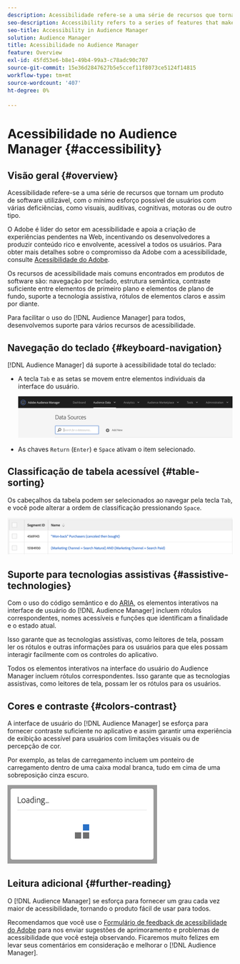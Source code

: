 ```yaml
---
description: Acessibilidade refere-se a uma série de recursos que tornam um produto de software utilizável, com o mínimo esforço possível de usuários com várias deficiências, como visuais, auditivas, cognitivas, motoras ou de outro tipo.
seo-description: Accessibility refers to a series of features that make a software product usable, with as little effort as possible from users with various disabilities, such as visual, auditory, cognitive, motor, or other kind.
seo-title: Accessibility in Audience Manager
solution: Audience Manager
title: Acessibilidade no Audience Manager
feature: Overview
exl-id: 45fd53e6-b8e1-49b4-99a3-c78adc90c707
source-git-commit: 15e36d2847627b5e5ccef11f8073ce5124f14815
workflow-type: tm+mt
source-wordcount: '407'
ht-degree: 0%

---
```


# Acessibilidade no Audience Manager {#accessibility}

## Visão geral {#overview}

Acessibilidade refere-se a uma série de recursos que tornam um produto de software utilizável, com o mínimo esforço possível de usuários com várias deficiências, como visuais, auditivas, cognitivas, motoras ou de outro tipo.

O Adobe é líder do setor em acessibilidade e apoia a criação de experiências pendentes na Web, incentivando os desenvolvedores a produzir conteúdo rico e envolvente, acessível a todos os usuários. Para obter mais detalhes sobre o compromisso da Adobe com a acessibilidade, consulte [Acessibilidade do Adobe](https://www.adobe.com/accessibility.html).

Os recursos de acessibilidade mais comuns encontrados em produtos de software são: navegação por teclado, estrutura semântica, contraste suficiente entre elementos de primeiro plano e elementos de plano de fundo, suporte a tecnologia assistiva, rótulos de elementos claros e assim por diante.

Para facilitar o uso do [!DNL Audience Manager] para todos, desenvolvemos suporte para vários recursos de acessibilidade.

## Navegação do teclado {#keyboard-navigation}

[!DNL Audience Manager] dá suporte à acessibilidade total do teclado:

* A tecla `Tab` e as setas se movem entre elementos individuais da interface do usuário.

  ![destaques de acessibilidade](assets/accesibility-highlight.png)

* As chaves `Return` (`Enter`) e `Space` ativam o item selecionado.

## Classificação de tabela acessível {#table-sorting}

Os cabeçalhos da tabela podem ser selecionados ao navegar pela tecla `Tab`, e você pode alterar a ordem de classificação pressionando `Space`.

![cabeçalhos de tabela de acessibilidade](assets/accessibility-table-headers.png)

## Suporte para tecnologias assistivas {#assistive-technologies}

Com o uso do código semântico e do [ARIA](https://www.w3.org/WAI/standards-guidelines/aria/), os elementos interativos na interface de usuário do [!DNL Audience Manager] incluem rótulos correspondentes, nomes acessíveis e funções que identificam a finalidade e o estado atual.

Isso garante que as tecnologias assistivas, como leitores de tela, possam ler os rótulos e outras informações para os usuários para que eles possam interagir facilmente com os controles do aplicativo.

Todos os elementos interativos na interface do usuário do Audience Manager incluem rótulos correspondentes. Isso garante que as tecnologias assistivas, como leitores de tela, possam ler os rótulos para os usuários.

## Cores e contraste {#colors-contrast}

A interface de usuário do [!DNL Audience Manager] se esforça para fornecer contraste suficiente no aplicativo e assim garantir uma experiência de exibição acessível para usuários com limitações visuais ou de percepção de cor.

Por exemplo, as telas de carregamento incluem um ponteiro de carregamento dentro de uma caixa modal branca, tudo em cima de uma sobreposição cinza escuro.

![carregamento de acessibilidade](assets/accessibility-loading.png)

## Leitura adicional {#further-reading}

O [!DNL Audience Manager] se esforça para fornecer um grau cada vez maior de acessibilidade, tornando o produto fácil de usar para todos.

Recomendamos que você use o [Formulário de feedback de acessibilidade do Adobe](https://www.adobe.com/accessibility/feedback.html) para nos enviar sugestões de aprimoramento e problemas de acessibilidade que você esteja observando. Ficaremos muito felizes em levar seus comentários em consideração e melhorar o [!DNL Audience Manager].
